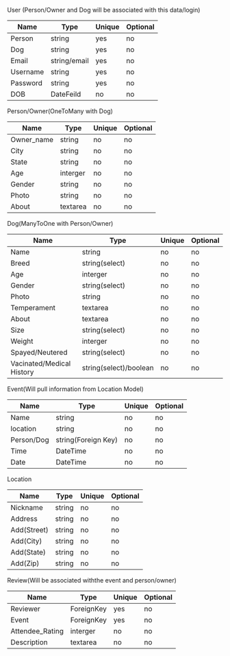 User (Person/Owner and Dog will be associated with this data/login)

| Name | Type | Unique | Optional |
|------|------|--------|----------|
| Person | string | yes | no |
| Dog | string | yes | no |
| Email | string/email | yes | no |
| Username | string | yes | no |
| Password | string | yes | no |
| DOB | DateFeild | no | no |

Person/Owner(OneToMany with Dog)

| Name | Type | Unique | Optional |
|------|------|--------|----------|
| Owner_name | string | no | no   |
| City | string | no | no |
| State | string | no | no |
| Age | interger | no | no |
| Gender | string | no | no |
| Photo | string | no | no |
| About | textarea | no | no |

Dog(ManyToOne with Person/Owner) 

| Name | Type | Unique | Optional |
|------|------|--------|----------|
| Name | string | no | no |
| Breed | string(select) | no | no |
| Age | interger | no | no |
| Gender | string(select) | no | no |
| Photo | string | no | no |
| Temperament | textarea | no | no |
| About | textarea | no | no |
| Size | string(select) | no | no |
| Weight | interger | no | no |
| Spayed/Neutered | string(select) | no | no |
| Vacinated/Medical History | string(select)/boolean | no | no |

Event(Will pull information from Location Model) 

| Name | Type | Unique | Optional |
|------|------|--------|----------|
| Name | string | no | no |
| location | string | no | no |
| Person/Dog | string(Foreign Key) | no | no |
| Time | DateTime | no | no |
| Date | DateTime | no | no |

Location

| Name | Type | Unique | Optional |
|------|------|--------|----------|
| Nickname | string | no | no |
| Address | string | no | no |
| Add(Street) | string | no | no |
| Add(City) | string | no | no |
| Add(State) | string | no | no |
| Add(Zip) | string | no | no |

Review(Will be associated withthe event and person/owner) 

| Name | Type | Unique | Optional |
|------|------|--------|----------|
| Reviewer | ForeignKey | yes | no |
| Event | ForeignKey | yes | no |
| Attendee_Rating | interger | no | no |
| Description | textarea | no | no |
